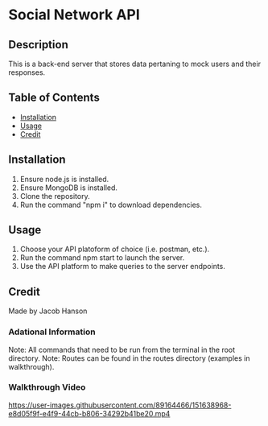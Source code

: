# Social Network API
## Description
This is a back-end server that stores data pertaning to mock users and their responses.

## Table of Contents
* [Installation](#installation)
* [Usage](#usage)
* [Credit](#credit)

## Installation
1. Ensure node.js is installed.
2. Ensure MongoDB is installed.
3. Clone the repository.
4. Run the command "npm i" to download dependencies.

## Usage
1. Choose your API platoform of choice (i.e. postman, etc.).
2. Run the command npm start to launch the server.
3. Use the API platform to make queries to the server endpoints.

## Credit
Made by Jacob Hanson

### Adational Information
Note: All commands that need to be run from the terminal in the root directory.
Note: Routes can be found in the routes directory (examples in walkthrough).

### Walkthrough Video
https://user-images.githubusercontent.com/89164466/151638968-e8d05f9f-e4f9-44cb-b806-34292b41be20.mp4
